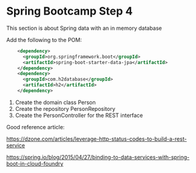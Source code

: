 # Spring Bootcamp Step 4

This section is about Spring data with an in memory database

Add the following to the POM:

```xml
    <dependency>
      <groupId>org.springframework.boot</groupId>
      <artifactId>spring-boot-starter-data-jpa</artifactId>
    </dependency>
    <dependency>
      <groupId>com.h2database</groupId>
      <artifactId>h2</artifactId>
    </dependency>
```

1. Create the domain class Person
2. Create the repository PersonRepository
3. Create the PersonController for the REST interface

Good reference article:

https://dzone.com/articles/leverage-http-status-codes-to-build-a-rest-service

https://spring.io/blog/2015/04/27/binding-to-data-services-with-spring-boot-in-cloud-foundry

